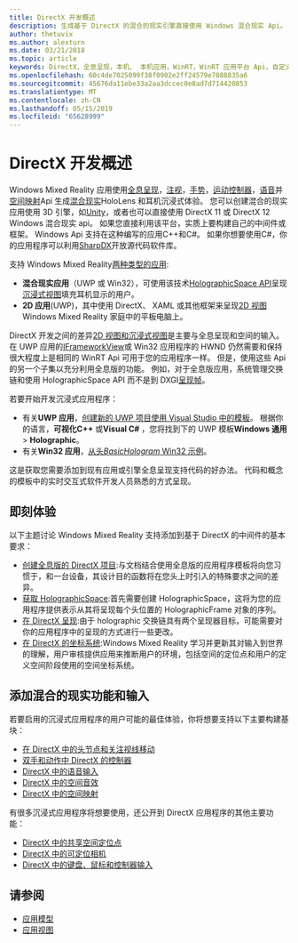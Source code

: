 ```yaml
---
title: DirectX 开发概述
description: 生成基于 DirectX 的混合的现实引擎直接使用 Windows 混合现实 Api。
author: thetuvix
ms.author: alexturn
ms.date: 03/21/2018
ms.topic: article
keywords: DirectX，全息呈现，本机、 本机应用，WinRT，WinRT 应用平台 Api，自定义引擎，中间件
ms.openlocfilehash: 60c4de7025099f38f0902e2ff24579e7088835a6
ms.sourcegitcommit: 45676da11ebe33a2aa3dccec0e8ad7d714420853
ms.translationtype: MT
ms.contentlocale: zh-CN
ms.lasthandoff: 05/15/2019
ms.locfileid: "65628999"
---
```

# <a name="directx-development-overview"></a>DirectX 开发概述

Windows Mixed Reality 应用使用[全息呈现](rendering.md)，[注视](gaze.md)，[手势](gestures.md)，[运动控制器](motion-controllers.md)，[语音](voice-input.md)并[空间映射](spatial-mapping.md)Api 生成[混合现实](mixed-reality.md)HoloLens 和耳机沉浸式体验。 您可以创建混合的现实应用使用 3D 引擎，如[Unity](unity-development-overview.md)，或者也可以直接使用 DirectX 11 或 DirectX 12 Windows 混合现实 api。 如果您直接利用该平台，实质上要构建自己的中间件或框架。 Windows Api 支持在这种编写的应用C++和C#。 如果你想要使用C#，你的应用程序可以利用[SharpDX](http://sharpdx.org/)开放源代码软件库。

支持 Windows Mixed Reality[两种类型的应用](app-views.md):
* **混合现实应用**（UWP 或 Win32），可使用该技术[HolographicSpace API](getting-a-holographicspace.md)呈现[沉浸式视图](app-views.md)填充耳机显示的用户。
* **2D 应用**(UWP)，其中使用 DirectX、 XAML 或其他框架来呈现[2D 视图](app-views.md#2d-views)Windows Mixed Reality 家庭中的平板电脑上。

DirectX 开发之间的差异[2D 视图和沉浸式视图](app-views.md)是主要与全息呈现和空间的输入。 在 UWP 应用的[IFrameworkView](https://msdn.microsoft.com/library/windows/apps/windows.applicationmodel.core.iframeworkview.aspx)或 Win32 应用程序的 HWND 仍然需要和保持很大程度上是相同的 WinRT Api 可用于您的应用程序一样。 但是，使用这些 Api 的另一个子集以充分利用全息版的功能。 例如，对于全息版应用，系统管理交换链和使用 HolographicSpace API 而不是到 DXGI[呈现帧](rendering-in-directx.md)。

若要开始开发沉浸式应用程序：
* 有关**UWP 应用**，[创建新的 UWP 项目使用 Visual Studio 中的模板](creating-a-holographic-directx-project.md)。 根据你的语言，**可视化C++** 或**Visual C#** ，您将找到下的 UWP 模板**Windows 通用** >  **Holographic**。
* 有关**Win32 应用**，[从头*BasicHologram* Win32 示例](creating-a-holographic-directx-project.md#creating-a-win32-project)。

这是获取您需要添加到现有应用或引擎全息呈现支持代码的好办法。 代码和概念的模板中的实时交互式软件开发人员熟悉的方式呈现。

## <a name="getting-started"></a>即刻体验

以下主题讨论 Windows Mixed Reality 支持添加到基于 DirectX 的中间件的基本要求：
* [创建全息版的 DirectX 项目](creating-a-holographic-directx-project.md):与文档结合使用全息版的应用程序模板将向您习惯于，和一台设备，其设计目的函数将在您头上时引入的特殊要求之间的差异。
* [获取 HolographicSpace](getting-a-holographicspace.md):首先需要创建 HolographicSpace，这将为您的应用程序提供表示从其将呈现每个头位置的 HolographicFrame 对象的序列。
* [在 DirectX 呈现](rendering-in-directx.md):由于 holographic 交换链具有两个呈现器目标，可能需要对你的应用程序中的呈现的方式进行一些更改。
* [在 DirectX 的坐标系统](coordinate-systems-in-directx.md):Windows Mixed Reality 学习并更新其对输入到世界的理解，用户审核提供应用来推断用户的环境，包括空间的定位点和用户的定义空间阶段使用的空间坐标系统。

## <a name="adding-mixed-reality-capabilities-and-inputs"></a>添加混合的现实功能和输入

若要启用的沉浸式应用程序的用户可能的最佳体验，你将想要支持以下主要构建基块：
* [在 DirectX 中的头节点和关注视线移动](gaze-in-directx.md)
* [双手和动作中 DirectX 的控制器](hands-and-motion-controllers-in-directx.md)
* [DirectX 中的语音输入](voice-input-in-directx.md)
* [DirectX 中的空间音效](spatial-sound-in-directx.md)
* [DirectX 中的空间映射](spatial-mapping-in-directx.md)

有很多沉浸式应用程序将想要使用，还公开到 DirectX 应用程序的其他主要功能：
* [DirectX 中的共享空间定位点](shared-spatial-anchors-in-directx.md)
* [DirectX 中的可定位相机](locatable-camera-in-directx.md)
* [DirectX 中的键盘、鼠标和控制器输入](keyboard,-mouse,-and-controller-input-in-directx.md)

## <a name="see-also"></a>请参阅
* [应用模型](app-model.md)
* [应用视图](app-views.md)
